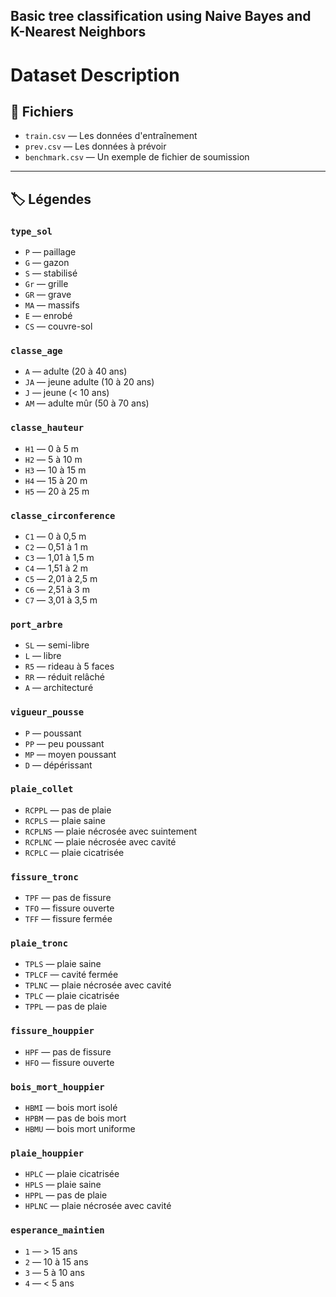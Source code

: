 ## Basic tree classification using Naive Bayes and K-Nearest Neighbors


# Dataset Description

## 📂 Fichiers

- `train.csv` — Les données d'entraînement  
- `prev.csv` — Les données à prévoir  
- `benchmark.csv` — Un exemple de fichier de soumission  

---

## 🏷️ Légendes

### `type_sol`  
- `P` — paillage  
- `G` — gazon  
- `S` — stabilisé  
- `Gr` — grille  
- `GR` — grave  
- `MA` — massifs  
- `E` — enrobé  
- `CS` — couvre-sol  

### `classe_age`  
- `A` — adulte (20 à 40 ans)  
- `JA` — jeune adulte (10 à 20 ans)  
- `J` — jeune (< 10 ans)  
- `AM` — adulte mûr (50 à 70 ans)  

### `classe_hauteur`  
- `H1` — 0 à 5 m  
- `H2` — 5 à 10 m  
- `H3` — 10 à 15 m  
- `H4` — 15 à 20 m  
- `H5` — 20 à 25 m  

### `classe_circonference`  
- `C1` — 0 à 0,5 m  
- `C2` — 0,51 à 1 m  
- `C3` — 1,01 à 1,5 m  
- `C4` — 1,51 à 2 m  
- `C5` — 2,01 à 2,5 m  
- `C6` — 2,51 à 3 m  
- `C7` — 3,01 à 3,5 m  

### `port_arbre`  
- `SL` — semi-libre  
- `L` — libre  
- `R5` — rideau à 5 faces  
- `RR` — réduit relâché  
- `A` — architecturé  

### `vigueur_pousse`  
- `P` — poussant  
- `PP` — peu poussant  
- `MP` — moyen poussant  
- `D` — dépérissant  

### `plaie_collet`  
- `RCPPL` — pas de plaie  
- `RCPLS` — plaie saine  
- `RCPLNS` — plaie nécrosée avec suintement  
- `RCPLNC` — plaie nécrosée avec cavité  
- `RCPLC` — plaie cicatrisée  

### `fissure_tronc`  
- `TPF` — pas de fissure  
- `TFO` — fissure ouverte  
- `TFF` — fissure fermée  

### `plaie_tronc`  
- `TPLS` — plaie saine  
- `TPLCF` — cavité fermée  
- `TPLNC` — plaie nécrosée avec cavité  
- `TPLC` — plaie cicatrisée  
- `TPPL` — pas de plaie  

### `fissure_houppier`  
- `HPF` — pas de fissure  
- `HFO` — fissure ouverte  

### `bois_mort_houppier`  
- `HBMI` — bois mort isolé  
- `HPBM` — pas de bois mort  
- `HBMU` — bois mort uniforme  

### `plaie_houppier`  
- `HPLC` — plaie cicatrisée  
- `HPLS` — plaie saine  
- `HPPL` — pas de plaie  
- `HPLNC` — plaie nécrosée avec cavité  

### `esperance_maintien`  
- `1` — > 15 ans  
- `2` — 10 à 15 ans  
- `3` — 5 à 10 ans  
- `4` — < 5 ans  
